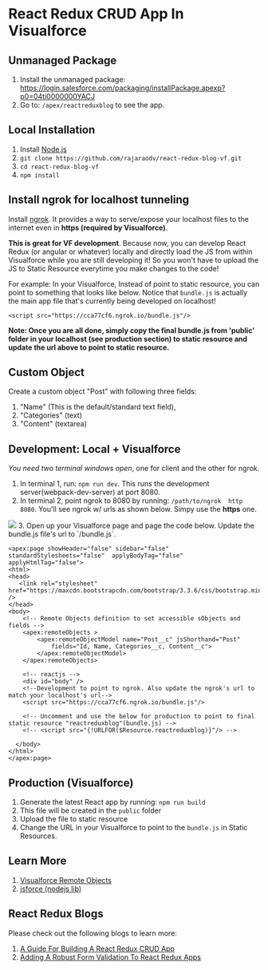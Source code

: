 # React Redux CRUD App In Visualforce

## Unmanaged Package
1. Install the unmanaged package: <a href="https://login.salesforce.com/packaging/installPackage.apexp?p0=04ti0000000YACJ" target="_blank">https://login.salesforce.com/packaging/installPackage.apexp?p0=04ti0000000YACJ</a>
2. Go to: `/apex/reactreduxblog` to see the app.

## Local Installation
1. Install <a href="https://nodejs.org" target="_blank">Node.js</a> 
2. `git clone https://github.com/rajaraodv/react-redux-blog-vf.git`
3. `cd react-redux-blog-vf`
4. `npm install`

## Install ngrok for localhost tunneling
Install <a href="https://ngrok.com" target="_blank">ngrok</a>. It provides a way to serve/expose your localhost files to the internet even in **https (required by Visualforce)**.  

**This is great for VF development**. Because now, you can develop React Redux (or angular or whatever) locally and directly load the JS from within Visualforce while you are still developing it! So you won't have to  upload the JS to Static Resource everytime you make changes to the code!

For example: In your Visualforce,
Instead of point to static resource, you can point to something that looks like below. Notice that `bundle.js` is actually the main app file that's currently being developed on localhost!
 
`<script src="https://cca77cf6.ngrok.io/bundle.js"/>`

**Note: Once you are all done, simply copy the final bundle.js from 'public' folder in your localhost (see production section) to static resource and update the url above to point to static resource.**

## Custom Object
Create a custom object "Post" with following three fields: 

1. "Name" (This is the default/standard text field), 
2. "Categories" (text) 
3. "Content" (textarea)

## Development: Local + Visualforce
*You need two terminal windows open*, one for client and the other for ngrok.

1. In terminal 1, run: `npm run dev`. This runs the development server(webpack-dev-server) at port 8080.
2. In terminal 2, point ngrok to 8080 by running: `/path/to/ngrok  http 8080`. You'll see ngrok w/ urls as shown below. Simpy use the **https** one.
  <img src="https://raw.githubusercontent.com/rajaraodv/react-redux-blog-vf/master/ngrok.png" />
3. Open up your Visualforce page and page the code below. Update the bundle.js file's url to `<your ngrok's https url>/bundle.js`.

```
<apex:page showHeader="false" sidebar="false" standardStylesheets="false"  applyBodyTag="false" applyHtmlTag="false">
<html>
<head>
   <link rel="stylesheet" href="https://maxcdn.bootstrapcdn.com/bootstrap/3.3.6/css/bootstrap.min.css" />
</head>
<body>
    <!-- Remote Objects definition to set accessible sObjects and fields -->
    <apex:remoteObjects >
        <apex:remoteObjectModel name="Post__c" jsShorthand="Post" 
            fields="Id, Name, Categories__c, Content__c">
        </apex:remoteObjectModel>
    </apex:remoteObjects>

    <!-- reactjs -->
    <div id="body" />
    <!--Development to point to ngrok. Also update the ngrok's url to match your localhost's url-->
    <script src="https://cca77cf6.ngrok.io/bundle.js"/>

    <!-- Uncomment and use the below for production to point to final static resource "reactreduxblog"(bundle.js) -->
    <!-- <script src="{!URLFOR($Resource.reactreduxblog)}"/> -->
   
  </body>
</html>
</apex:page>
```


## Production (Visualforce)

1. Generate the latest React app by running: `npm run build`
2. This file will be created in the `public` folder
3. Upload the file to static resource
4. Change the URL in your Visualforce to point to the `bundle.js` in Static Resources.


## Learn More
1. <a href="https://developer.salesforce.com/docs/atlas.en-us.pages.meta/pages/pages_remote_objects.htm" target="_blank">Visualforce Remote Objects</a>
2. <a href="https://jsforce.github.io" target="_blank">jsforce (nodejs lib)</a>


## React Redux Blogs
Please check out the following blogs to learn more:

1. <a href="https://medium.com/@rajaraodv/a-guide-for-building-a-react-redux-crud-app-7fe0b8943d0f#.kjkfygy88" target="_blank">A Guide For Building A React Redux CRUD App</a>
2. <a href="https://medium.com/@rajaraodv/adding-a-robust-form-validation-to-react-redux-apps-616ca240c124" target="_blank">Adding A Robust Form Validation To React Redux Apps</a></b> 



